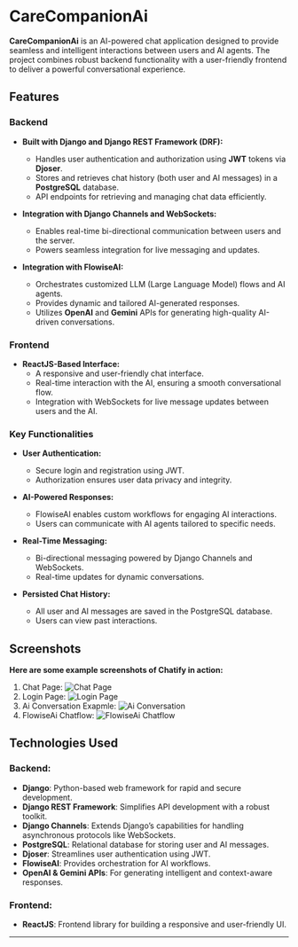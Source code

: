 # CareCompanionAi

**CareCompanionAi** is an AI-powered chat application designed to provide seamless and intelligent interactions between users and AI agents. The project combines robust backend functionality with a user-friendly frontend to deliver a powerful conversational experience.

## Features

### Backend
- **Built with Django and Django REST Framework (DRF):**
  - Handles user authentication and authorization using **JWT** tokens via **Djoser**.
  - Stores and retrieves chat history (both user and AI messages) in a **PostgreSQL** database.
  - API endpoints for retrieving and managing chat data efficiently.

- **Integration with Django Channels and WebSockets:**
  - Enables real-time bi-directional communication between users and the server.
  - Powers seamless integration for live messaging and updates.

- **Integration with FlowiseAI:**
  - Orchestrates customized LLM (Large Language Model) flows and AI agents.
  - Provides dynamic and tailored AI-generated responses.
  - Utilizes **OpenAI** and **Gemini** APIs for generating high-quality AI-driven conversations.

### Frontend
- **ReactJS-Based Interface:**
  - A responsive and user-friendly chat interface.
  - Real-time interaction with the AI, ensuring a smooth conversational flow.
  - Integration with WebSockets for live message updates between users and the AI.

### Key Functionalities
- **User Authentication:**
  - Secure login and registration using JWT.
  - Authorization ensures user data privacy and integrity.

- **AI-Powered Responses:**
  - FlowiseAI enables custom workflows for engaging AI interactions.
  - Users can communicate with AI agents tailored to specific needs.

- **Real-Time Messaging:**
  - Bi-directional messaging powered by Django Channels and WebSockets.
  - Real-time updates for dynamic conversations.

- **Persisted Chat History:**
  - All user and AI messages are saved in the PostgreSQL database.
  - Users can view past interactions.

## Screenshots
  **Here are some example screenshots of Chatify in action:**

1. Chat Page:
   ![Chat Page](https://github.com/user-attachments/assets/4e3d91bd-a05d-4807-b319-2d89b0b5618d)
2. Login Page:
   ![Login Page](https://github.com/user-attachments/assets/9e08c27f-13ee-45c8-ad57-ca945e7effb2)
3. Ai Conversation Exapmle:
   ![Ai Conversation](https://github.com/user-attachments/assets/5d16b3b4-3aaa-40c2-aba9-993a367b302c)
4. FlowiseAi Chatflow:
   ![FlowiseAi Chatflow](https://github.com/user-attachments/assets/976edca8-57a7-4fa5-8b5c-7f015435a41f)

## Technologies Used

### Backend:
- **Django**: Python-based web framework for rapid and secure development.
- **Django REST Framework**: Simplifies API development with a robust toolkit.
- **Django Channels**: Extends Django’s capabilities for handling asynchronous protocols like WebSockets.
- **PostgreSQL**: Relational database for storing user and AI messages.
- **Djoser**: Streamlines user authentication using JWT.
- **FlowiseAI**: Provides orchestration for AI workflows.
- **OpenAI & Gemini APIs**: For generating intelligent and context-aware responses.

### Frontend:
- **ReactJS**: Frontend library for building a responsive and user-friendly UI.

---


